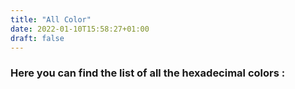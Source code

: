 ```yaml
---
title: "All Color"
date: 2022-01-10T15:58:27+01:00
draft: false
---
```


### Here you can find the list of all the hexadecimal colors :
